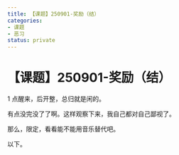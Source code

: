 ```yaml
---
title: 【课题】250901-奖励（结）
categories:
- 课题
- 恶习
status: private
---
```


# 【课题】250901-奖励（结）

1 点醒来，后开整，总归就是闲的。

有点没完没了了啊。这样观察下来，我自己都对自己鄙视了。

那么，限定，看看能不能用音乐替代吧。

以下。
